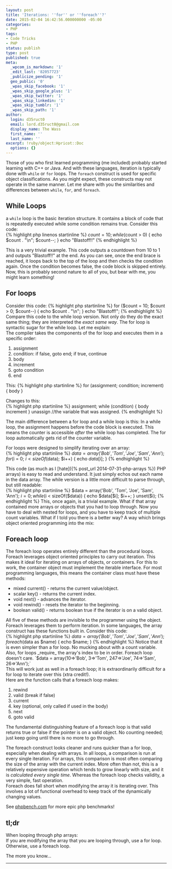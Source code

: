 ```yaml
---
layout: post
title: 'Iterations: ''for'' or ''foreach''?'
date: 2015-02-04 16:42:56.000000000 -05:00
categories:
- PHP
tags:
- Code Tricks
- PHP
status: publish
type: post
published: true
meta:
  _wpcom_is_markdown: '1'
  _edit_last: '82057723'
  _publicize_pending: '1'
  geo_public: '0'
  _wpas_skip_facebook: '1'
  _wpas_skip_google_plus: '1'
  _wpas_skip_twitter: '1'
  _wpas_skip_linkedin: '1'
  _wpas_skip_tumblr: '1'
  _wpas_skip_path: '1'
author:
  login: d35ruct0
  email: lord.d35ruct0@gmail.com
  display_name: The Wass
  first_name: ''
  last_name: ''
excerpt: !ruby/object:Hpricot::Doc
  options: {}
---
```

Those of you who first learned programming (me included) probably started learning with C++ or Java. And with these languages, iteration is typically done with `while` or `for` loops. The `foreach` construct is used for specific object classifications. As you might expect, these constructs may not operate in the same manner. Let me share with you the similarities and differences between `while`, `for`, and `foreach`.

## While Loops

a `while` loop is the basic iteration structure. It contains a block of code that is repeatedly executed while some condition remains true. Consider this code:  
{% highlight php linenos startinline %}
$count = 10;
while ($count > 0) {
    echo $count . "\n";
    $count--;
}
 echo "Blastoff!!"
{% endhighlight %}

This is a very trivial example. This code outputs a countdown from 10 to 1 and outputs "Blastoff!!" at the end. As you can see, once the end brace is reached, it loops back to the top of the loop and then checks the condition again. Once the condition becomes false, the code block is skipped entirely.  
 Now, this is probably second nature to all of you, but bear with me, you might learn something!

## For loops

Consider this code:
{% highlight php startinline %}
for ($count = 10; $count > 0; $count--) {
    echo $count . "\n";
}
echo "Blastoff!";
{% endhighlight %}
Compare this code to the while loop version. Not only do they do the exact same thing; they are interpreted the _exact same way_. The for loop is syntactic sugar for the while loop. Let me explain:  
 The compiler takes the components of the for loop and executes them in a specific order:

1.  assignment
2.  condition: if false, goto end; if true, continue
3.  body
4.  increment
5.  goto condition
6.  end

This:
{% highlight php startinline %}
for (assignment; condition; increment) {
    body
}

Changes to this:  
{% highlight php startinline %}
assignment;
while (condition) {
    body
    increment
}
unassign //the variable that was assigned.
{% endhighlight %}

The main difference between a for loop and a while loop is this: In a while loop, the assignment happens before the code block is executed. This means the counter is accessible _after_ the while loop has completed. The for loop automatically gets rid of the counter variable.

For loops were designed to simplify iterating over an array:  
{% highlight php startinline %}
$data = array('Bob', 'Tom', 'Joe', 'Sam', 'Ann');
for ($i = 0; $i < sizeOf($data); $i++) {
    echo $data[$i];
}
{% endhighlight %}

This code (as much as I [hate]({% post_url 2014-07-31-php-arrays %}) PHP arrays) is easy to read and understand. It just simply echos out each name in the data array. The while version is a little more difficult to parse through, but still readable:  
{% highlight php startinline %}
$data = array('Bob', 'Tom', 'Joe', 'Sam', 'Ann');
$i = 0;
while ($i < sizeOf($data)) {
    echo $data[$i];
    $i++;
}
unset($i);
{% endhighlight %}
This, once again, is a trivial example. What if that array contained more arrays or objects that you had to loop through. Now you have to deal with nested for loops, and you have to keep track of multiple count variables. What if I told you there is a better way? A way which brings object oriented programming into the mix:

## Foreach loop

The foreach loop operates entirely different than the procedural loops. Foreach leverages object oriented principles to carry out iteration. This makes it ideal for iterating on arrays of objects, or containers. For this to work, the container object must implement the iterable interface. For most programming languages, this means the container class must have these methods:

*   mixed current() - returns the current value/object.
*   scalar key() - returns the current index.
*   void next() - advances the iterator.
*   void rewind() - resets the iterator to the beginning.
*   boolean valid() - returns boolean true if the iterator is on a valid object.

All five of these methods are invisible to the programmer using the object. Foreach leverages them to perform iteration. In some languages, the array construct has these functions built in. Consider this code:  
{% highlight php startinline %}
$data = array('Bob', 'Tom', 'Joe', 'Sam', 'Ann');
    foreach ($data as $name) {
    echo $name;
}
{% endhighlight %}
Notice that it is even simpler than a for loop. No mucking about with a count variable. Also, for loops _require_ the array's index to be in order. Foreach loop doesn't care.  
`$data = array(10=>'Bob', 3=>'Tom', 247=>'Joe', 74=>'Sam', 26=>'Ann');`  
This will work just as well in a foreach loop; it is extraordinarily difficult for a for loop to iterate over this (xtra credit!).  
Here are the function calls that a foreach loop makes:

1.  rewind
2.  valid (break if false)
3.  current
4.  key (optional, only called if used in the body)
5.  next
6.  goto valid

The fundamental distinguishing feature of a foreach loop is that valid returns true or false if the pointer is on a valid object. No counting needed; just keep going until there is no more to go through.

The foreach construct looks cleaner and runs quicker than a for loop, especially when dealing with arrays. In all loops, a comparison is run at every single iteration. For arrays, this comparison is most often comparing the size of the array with the current index. More often than not, this is a relatively expensive operation which tends to grow linearly with size, and it is _calculated every single time_. Whereas the foreach loop checks validity, a very simple, fast operation.  
Foreach does fall short when modifying the array it is iterating over. This involves a lot of functional overhead to keep track of the dynamically changing values.

See [phpbench.com](http://www.phpbench.com) for more epic php benchmarks!

## tl;dr

When looping through php arrays:  
If you are modifying the array that you are looping through, use a for loop.  
Otherwise, use a foreach loop.

The more you know...

* * *
